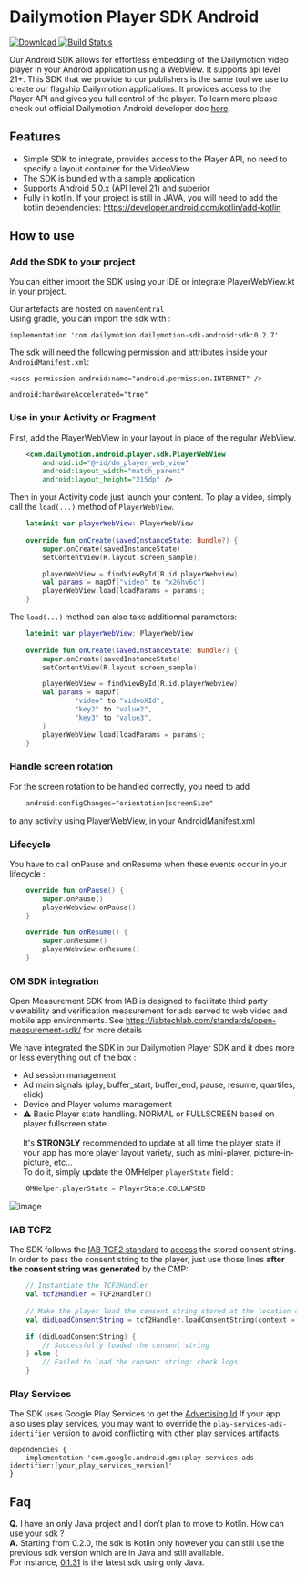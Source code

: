 Dailymotion Player SDK Android
===========================
[ ![Download](https://api.bintray.com/packages/dailymotion/com.dailymotion.dailymotion-sdk-android/sdk/images/download.svg) ](https://bintray.com/dailymotion/com.dailymotion.dailymotion-sdk-android/sdk/_latestVersion)
[![Build Status](https://travis-ci.org/dailymotion/dailymotion-player-sdk-android.svg?branch=master)](https://travis-ci.org/dailymotion/dailymotion-player-sdk-android)

Our Android SDK allows for effortless embedding of the Dailymotion video player in your Android application using a WebView. It supports api level 21+.
This SDK that we provide to our publishers is the same tool we use to create our flagship Dailymotion applications. It provides access to the Player API and gives you full control of the player. To learn more please check out official Dailymotion Android developer doc [here](https://developer.dailymotion.com/player/#embed-mobile-android).

Features
--------

- Simple SDK to integrate, provides access to the Player API, no need to specify a layout container for the VideoView
- The SDK is bundled with a sample application
- Supports Android 5.0.x (API level 21) and superior
- Fully in kotlin. If your project is still in JAVA, you will need to add the kotlin dependencies: https://developer.android.com/kotlin/add-kotlin

How to use
----------

### Add the SDK to your project
You can either import the SDK using your IDE or integrate PlayerWebView.kt in your project.

Our artefacts are hosted on `mavenCentral` <br/>
Using gradle, you can import the sdk with :
```
implementation 'com.dailymotion.dailymotion-sdk-android:sdk:0.2.7'
```

The sdk will need the following permission and attributes inside your `AndroidManifest.xml`:
```
<uses-permission android:name="android.permission.INTERNET" />
```

```
android:hardwareAccelerated="true"
```

### Use in your Activity or Fragment
First, add the PlayerWebView in your layout in place of the regular WebView.

```xml
    <com.dailymotion.android.player.sdk.PlayerWebView
        android:id="@+id/dm_player_web_view"
        android:layout_width="match_parent"
        android:layout_height="215dp" />
```

Then in your Activity code just launch your content.
To play a video, simply call the `load(...)` method of `PlayerWebView`.


```kotlin
    lateinit var playerWebView: PlayerWebView
    
    override fun onCreate(savedInstanceState: Bundle?) {
        super.onCreate(savedInstanceState)
        setContentView(R.layout.screen_sample);

        playerWebView = findViewById(R.id.playerWebview)
        val params = mapOf("video" to "x26hv6c")
        playerWebView.load(loadParams = params);
    }
```

The `load(...)` method can also take additionnal parameters:
```kotlin
    lateinit var playerWebView: PlayerWebView
    
    override fun onCreate(savedInstanceState: Bundle?) {
        super.onCreate(savedInstanceState)
        setContentView(R.layout.screen_sample);

        playerWebView = findViewById(R.id.playerWebview)
        val params = mapOf(
                "video" to "videoXId",
                "key2" to "value2",
                "key3" to "value3",
        )
        playerWebView.load(loadParams = params);
    }
```

### Handle screen rotation
For the screen rotation to be handled correctly, you need to add

```xml
    android:configChanges="orientation|screenSize"
```

to any activity using PlayerWebView, in your AndroidManifest.xml

### Lifecycle
You have to call onPause and onResume when these events occur in your lifecycle :

```kotlin
    override fun onPause() {
        super.onPause()
        playerWebview.onPause()
    }

    override fun onResume() {
        super.onResume()
        playerWebview.onResume()
    }
```

### OM SDK integration
Open Measurement SDK from IAB is designed to facilitate third party viewability and verification measurement for ads served to web video and mobile app environments. See https://iabtechlab.com/standards/open-measurement-sdk/ for more details

We have integrated the SDK in our Dailymotion Player SDK and it does more or less everything out of the box :
- Ad session management
- Ad main signals (play, buffer_start, buffer_end, pause, resume, quartiles, click)
- Device and Player volume management
- ⚠️ Basic Player state handling. NORMAL or FULLSCREEN based on player fullscreen state.<br/><br/>
It's **STRONGLY** recommended to update at all time the player state if your app has more player layout variety, such as mini-player, picture-in-picture, etc...<br/>
To do it, simply update the OMHelper `playerState` field : 
```kotlin
    OMHelper.playerState = PlayerState.COLLAPSED
```
![image](https://user-images.githubusercontent.com/6400030/125312203-5ba0c700-e334-11eb-979f-6dd7e5d924ad.png)

### IAB TCF2
The SDK follows the [IAB TCF2 standard](https://github.com/InteractiveAdvertisingBureau/GDPR-Transparency-and-Consent-Framework) to [access](https://github.com/InteractiveAdvertisingBureau/GDPR-Transparency-and-Consent-Framework/blob/master/TCFv2/IAB%20Tech%20Lab%20-%20CMP%20API%20v2.md#how-do-third-party-sdks-vendors-access-the-consent-information-in-app) the stored consent string.
In order to pass the consent string to the player, just use those lines **after the consent string was generated** by the CMP:

```kotlin
    // Instantiate the TCF2Handler
    val tcf2Handler = TCF2Handler()
    
    // Make the player load the consent string stored at the location determined by IAB TCF2 Standard
    val didLoadConsentString = tcf2Handler.loadConsentString(context = this)
    
    if (didLoadConsentString) {
        // Successfully loaded the consent string
    } else {
        // Failed to load the consent string: check logs
    }
```

### Play Services
The SDK uses Google Play Services to get the [Advertising Id](https://developer.android.com/training/articles/ad-id)
If your app also uses play services, you may want to override the `play-services-ads-identifier` version to avoid conflicting with other play services artifacts.

```
dependencies {
    implementation 'com.google.android.gms:play-services-ads-identifier:[your_play_services_version]'
}
```

Faq
---

**Q.** I have an only Java project and I don’t plan to move to Kotlin. How can use your sdk ?\
**A.** Starting from 0.2.0, the sdk is Kotlin only however you can still use the previous sdk version which are in Java and still available.\
For instance, [0.1.31](https://bintray.com/dailymotion/com.dailymotion.dailymotion-sdk-android/sdk/0.1.31) is the latest sdk using only Java.
